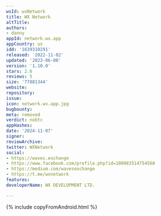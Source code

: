 ```yaml
---
wsId: wxNetwork
title: WX Network
altTitle: 
authors:
- danny
appId: network.wx.app
appCountry: us
idd: '1639310291'
released: '2022-11-02'
updated: '2023-06-08'
version: '1.10.0'
stars: 2.6
reviews: 5
size: '77881344'
website: 
repository: 
issue: 
icon: network.wx.app.jpg
bugbounty: 
meta: removed
verdict: nobtc
appHashes: 
date: '2024-11-07'
signer: 
reviewArchive: 
twitter: WXNetwork
social:
- https://waves.exchange
- https://www.facebook.com/profile.php?id=100083514754568
- https://medium.com/wavesexchange
- https://t.me/wxnetwork
features: 
developerName: WX DEVELOPMENT LTD.

---
```


{% include copyFromAndroid.html %}